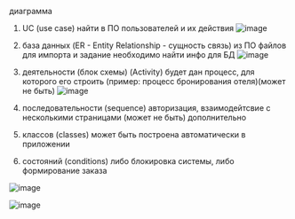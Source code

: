 диаграмма
1. UC (use case)
найти в ПО пользователей и их действия
![image](https://github.com/Banstra/exam/assets/97594123/6538a667-9c23-4d6c-8927-215b45b1ef40)

2. база данных (ER - Entity Relationship - сущность связь) 
из ПО файлов для импорта и задание необходимо найти инфо для БД
![image](https://github.com/Banstra/exam/assets/97594123/ab96a8a6-968c-4d9b-8afc-6682f8aac58a)

3. деятельности (блок схемы) (Activity)
будет дан процесс, для которого его строить (пример: процесс бронирования отеля)(может не быть)
![image](https://github.com/Banstra/exam/assets/97594123/47684f73-e92a-4860-9243-8a63d393d72a)

4. последовательности (sequence)
авторизация, взаимодейтсвие с несколькими страницами  (может не быть)
дополнительно
5. классов (classes) 
может быть построена автоматически в приложении
6. состояний (conditions)
либо блокировка системы, либо формирование заказа

![image](https://github.com/Banstra/exam/assets/97594123/28c01561-c446-4916-80dc-62ae7093314c)

![image](https://github.com/Banstra/exam/assets/97594123/4b094e78-9958-44e1-98a7-f02c3210ac6d)
